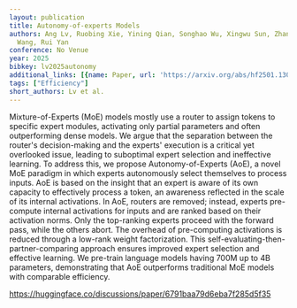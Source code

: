 ```yaml
---
layout: publication
title: Autonomy-of-experts Models
authors: Ang Lv, Ruobing Xie, Yining Qian, Songhao Wu, Xingwu Sun, Zhanhui Kang, di
  Wang, Rui Yan
conference: No Venue
year: 2025
bibkey: lv2025autonomy
additional_links: [{name: Paper, url: 'https://arxiv.org/abs/hf2501.13074'}]
tags: ["Efficiency"]
short_authors: Lv et al.
---
```

Mixture-of-Experts (MoE) models mostly use a router to assign tokens to specific expert modules, activating only partial parameters and often outperforming dense models. We argue that the separation between the router's decision-making and the experts' execution is a critical yet overlooked issue, leading to suboptimal expert selection and ineffective learning. To address this, we propose Autonomy-of-Experts (AoE), a novel MoE paradigm in which experts autonomously select themselves to process inputs. AoE is based on the insight that an expert is aware of its own capacity to effectively process a token, an awareness reflected in the scale of its internal activations. In AoE, routers are removed; instead, experts pre-compute internal activations for inputs and are ranked based on their activation norms. Only the top-ranking experts proceed with the forward pass, while the others abort. The overhead of pre-computing activations is reduced through a low-rank weight factorization. This self-evaluating-then-partner-comparing approach ensures improved expert selection and effective learning. We pre-train language models having 700M up to 4B parameters, demonstrating that AoE outperforms traditional MoE models with comparable efficiency.

https://huggingface.co/discussions/paper/6791baa79d6eba7f285d5f35
